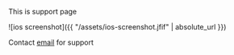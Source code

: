 This is support page

![ios screenshot]({{ "/assets/ios-screenshot.jfif" | absolute_url }})

Contact [email](mailto:fyhao1@gmail.com) for support
